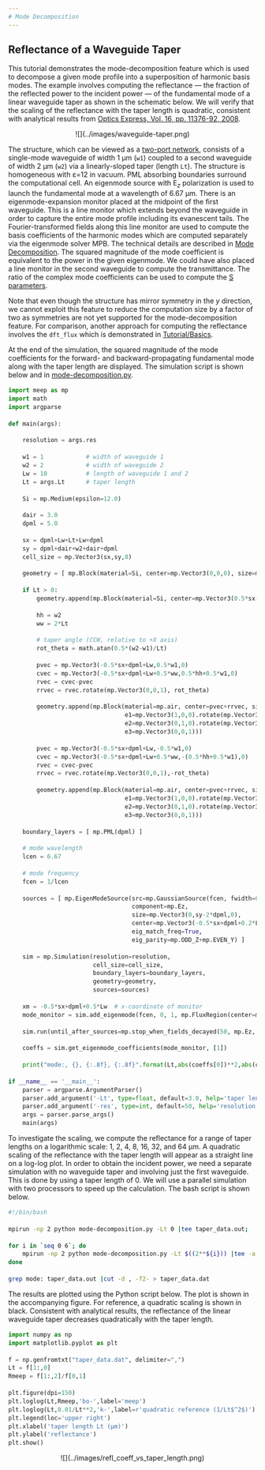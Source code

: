 ```yaml
---
# Mode Decomposition
---
```


Reflectance of a Waveguide Taper
--------------------------------

This tutorial demonstrates the mode-decomposition feature which is used to decompose a given mode profile into a superposition of harmonic basis modes. The example involves computing the reflectance &mdash; the fraction of the reflected power to the incident power &mdash; of the fundamental mode of a linear waveguide taper as shown in the schematic below. We will verify that the scaling of the reflectance with the taper length is quadratic, consistent with analytical results from [Optics Express, Vol. 16, pp. 11376-92, 2008](http://www.opticsinfobase.org/abstract.cfm?URI=oe-16-15-11376).

<center>
![](../images/waveguide-taper.png)
</center>

The structure, which can be viewed as a [two-port network](https://en.wikipedia.org/wiki/Two-port_network), consists of a single-mode waveguide of width 1 μm (`w1`) coupled to a second waveguide of width 2 μm (`w2`) via a linearly-sloped taper (length `Lt`). The structure is homogeneous with ε=12 in vacuum. PML absorbing boundaries surround the computational cell. An eigenmode source with E$_z$ polarization is used to launch the fundamental mode at a wavelength of 6.67 μm. There is an eigenmode-expansion monitor placed at the midpoint of the first waveguide. This is a line monitor which extends beyond the waveguide in order to capture the entire mode profile including its evanescent tails. The Fourier-transformed fields along this line monitor are used to compute the basis coefficients of the harmonic modes which are computed separately via the eigenmode solver MPB. The technical details are described in [Mode Decomposition](../Mode_Decomposition). The squared magnitude of the mode coefficient is equivalent to the power in the given eigenmode. We could have also placed a line monitor in the second waveguide to compute the transmittance. The ratio of the complex mode coefficients can be used to compute the [S parameters](https://en.wikipedia.org/wiki/Scattering_parameters).

Note that even though the structure has mirror symmetry in the $y$ direction, we cannot exploit this feature to reduce the computation size by a factor of two as symmetries are not yet supported for the mode-decomposition feature. For comparison, another approach for computing the reflectance involves the `dft_flux` which is demonstrated in [Tutorial/Basics](Python_Tutorials/Basics/#angular-reflectance-spectrum-of-a-planar-interface).

At the end of the simulation, the squared magnitude of the mode coefficients for the forward- and backward-propagating fundamental mode along with the taper length are displayed. The simulation script is shown below and in [mode-decomposition.py](https://github.com/stevengj/meep/blob/master/python/examples/mode-decomposition.py).

```py
import meep as mp
import math
import argparse

def main(args):

    resolution = args.res

    w1 = 1            # width of waveguide 1
    w2 = 2            # width of waveguide 2
    Lw = 10           # length of waveguide 1 and 2
    Lt = args.Lt      # taper length

    Si = mp.Medium(epsilon=12.0)
    
    dair = 3.0
    dpml = 5.0
    
    sx = dpml+Lw+Lt+Lw+dpml
    sy = dpml+dair+w2+dair+dpml
    cell_size = mp.Vector3(sx,sy,0)

    geometry = [ mp.Block(material=Si, center=mp.Vector3(0,0,0), size=mp.Vector3(mp.inf,w1,mp.inf)) ]

    if Lt > 0:
        geometry.append(mp.Block(material=Si, center=mp.Vector3(0.5*sx-0.5*(Lt+Lw+dpml),0,0), size=mp.Vector3(Lt+Lw+dpml,w2,mp.inf)))
    
        hh = w2
        ww = 2*Lt
    
        # taper angle (CCW, relative to +X axis)
        rot_theta = math.atan(0.5*(w2-w1)/Lt)
    
        pvec = mp.Vector3(-0.5*sx+dpml+Lw,0.5*w1,0)
        cvec = mp.Vector3(-0.5*sx+dpml+Lw+0.5*ww,0.5*hh+0.5*w1,0)
        rvec = cvec-pvec
        rrvec = rvec.rotate(mp.Vector3(0,0,1), rot_theta)

        geometry.append(mp.Block(material=mp.air, center=pvec+rrvec, size=mp.Vector3(ww,hh,mp.inf),
                                 e1=mp.Vector3(1,0,0).rotate(mp.Vector3(0,0,1),rot_theta),
                                 e2=mp.Vector3(0,1,0).rotate(mp.Vector3(0,0,1),rot_theta),
                                 e3=mp.Vector3(0,0,1)))

        pvec = mp.Vector3(-0.5*sx+dpml+Lw,-0.5*w1,0)
        cvec = mp.Vector3(-0.5*sx+dpml+Lw+0.5*ww,-(0.5*hh+0.5*w1),0)
        rvec = cvec-pvec
        rrvec = rvec.rotate(mp.Vector3(0,0,1),-rot_theta)

        geometry.append(mp.Block(material=mp.air, center=pvec+rrvec, size=mp.Vector3(ww,hh,mp.inf),
                                 e1=mp.Vector3(1,0,0).rotate(mp.Vector3(0,0,1),-rot_theta),
                                 e2=mp.Vector3(0,1,0).rotate(mp.Vector3(0,0,1),-rot_theta),
                                 e3=mp.Vector3(0,0,1)))
        
    boundary_layers = [ mp.PML(dpml) ]

    # mode wavelength
    lcen = 6.67

    # mode frequency
    fcen = 1/lcen
    
    sources = [ mp.EigenModeSource(src=mp.GaussianSource(fcen, fwidth=0.2*fcen),
                                   component=mp.Ez,
                                   size=mp.Vector3(0,sy-2*dpml,0),
                                   center=mp.Vector3(-0.5*sx+dpml+0.2*Lw,0,0),
                                   eig_match_freq=True,
                                   eig_parity=mp.ODD_Z+mp.EVEN_Y) ]
    
    sim = mp.Simulation(resolution=resolution,
                        cell_size=cell_size,
                        boundary_layers=boundary_layers,
                        geometry=geometry,
                        sources=sources)

    xm = -0.5*sx+dpml+0.5*Lw  # x-coordinate of monitor
    mode_monitor = sim.add_eigenmode(fcen, 0, 1, mp.FluxRegion(center=mp.Vector3(xm,0), size=mp.Vector3(0,sy-2*dpml)))
    
    sim.run(until_after_sources=mp.stop_when_fields_decayed(50, mp.Ez, mp.Vector3(xm,0,0), 1e-9))

    coeffs = sim.get_eigenmode_coefficients(mode_monitor, [1])    
    
    print("mode:, {}, {:.8f}, {:.8f}".format(Lt,abs(coeffs[0])**2,abs(coeffs[1])**2))
    
if __name__ == '__main__':
    parser = argparse.ArgumentParser()
    parser.add_argument('-Lt', type=float, default=3.0, help='taper length (default: 3.0)')
    parser.add_argument('-res', type=int, default=50, help='resolution (default: 50)')
    args = parser.parse_args()
    main(args)
```

To investigate the scaling, we compute the reflectance for a range of taper lengths on a logarithmic scale: 1, 2, 4, 8, 16, 32, and 64 μm. A quadratic scaling of the reflectance with the taper length will appear as a straight line on a log-log plot. In order to obtain the incident power, we need a separate simulation with no waveguide taper and involving just the first waveguide. This is done by using a taper length of 0. We will use a parallel simulation with two processors to speed up the calculation. The bash script is shown below.

```sh
#!/bin/bash

mpirun -np 2 python mode-decomposition.py -Lt 0 |tee taper_data.out;

for i in `seq 0 6`; do
    mpirun -np 2 python mode-decomposition.py -Lt $((2**${i})) |tee -a taper_data.out;
done

grep mode: taper_data.out |cut -d , -f2- > taper_data.dat
```

The results are plotted using the Python script below. The plot is shown in the accompanying figure. For reference, a quadratic scaling is shown in black. Consistent with analytical results, the reflectance of the linear waveguide taper decreases quadratically with the taper length.

```py
import numpy as np
import matplotlib.pyplot as plt

f = np.genfromtxt("taper_data.dat", delimiter=",")
Lt = f[1:,0]
Rmeep = f[1:,2]/f[0,1]

plt.figure(dpi=150)
plt.loglog(Lt,Rmeep,'bo-',label='meep')
plt.loglog(Lt,0.01/Lt**2,'k-',label=r'quadratic reference (1/Lt$^2$)')
plt.legend(loc='upper right')
plt.xlabel('taper length Lt (μm)')
plt.ylabel('reflectance')
plt.show()
```

<center>
![](../images/refl_coeff_vs_taper_length.png)
</center>

